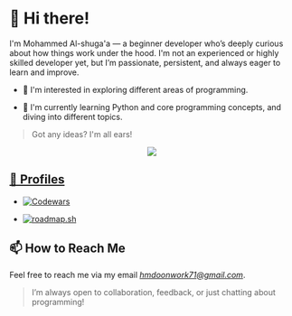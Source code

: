 # 👋 Hi there!

I'm Mohammed Al-shuga'a — a beginner developer who’s deeply curious about how things work under the hood. I'm not an experienced or highly skilled developer yet, but I’m passionate, persistent, and always eager to learn and improve.

- 👀 I'm interested in exploring different areas of programming. 

- 🌱 I'm currently learning Python and core programming concepts, and diving into different topics.

> Got any ideas? I'm all ears!



<p align="center">
  <a href="https://skillicons.dev">
    <img src="https://skillicons.dev/icons?i=python,pycharm,windows,git,github" />
  <!-- <a href="https://skills.syvixor.com">
    <img src="https://skills.syvixor.com/api/icons?i=pygame" />
  </a> -->
</p>

## 👤 Profiles
- [![Codewars](https://img.shields.io/badge/Codewars-red?style=flat&logo=codewars&logoColor=white)](https://www.codewars.com/users/Mohammed%20Al-shugaa%20)

- [![roadmap.sh](https://img.shields.io/badge/Roadmap.sh-My%20Learning%20Path-blue?logo=github)](roadmap.sh/u/mxd)

## 📫 How to Reach Me

Feel free to reach me via my email *hmdoonwork71@gmail.com*.

> I’m always open to collaboration, feedback, or just chatting about programming! 




